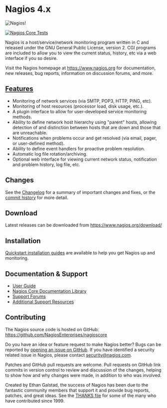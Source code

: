 Nagios 4.x
==========

![Nagios!](html/images/Nagios-clearbg.png)

[![Nagios Core Tests](https://github.com/NagiosEnterprises/nagioscore/actions/workflows/test.yml/badge.svg?branch=master)](https://github.com/NagiosEnterprises/nagioscore/actions/workflows/test.yml?query=branch%3Amaster)

Nagios is a host/service/network monitoring program written in C and
released under the GNU General Public License, version 2. CGI programs
are included to allow you to view the current status, history, etc via
a web interface if you so desire.

Visit the Nagios homepage at https://www.nagios.org for documentation,
new releases, bug reports, information on discussion forums, and more.


[Features](https://www.nagios.org/about/features/)
-----------------------------------------------
* Monitoring of network services (via SMTP, POP3, HTTP, PING, etc).
* Monitoring of host resources (processor load, disk usage, etc.).
* A plugin interface to allow for user-developed service monitoring
  methods.
* Ability to define network host hierarchy using "parent" hosts,
  allowing detection of and distinction between hosts that are down
  and those that are unreachable.
* Notifications when problems occur and get resolved (via email,
  pager, or user-defined method).
* Ability to define event handlers for proactive problem resolution.
* Automatic log file rotation/archiving.
* Optional web interface for viewing current network status,
  notification and problem history, log file, etc.


Changes
-------
See the
[Changelog](https://raw.githubusercontent.com/NagiosEnterprises/nagioscore/master/Changelog)
for a summary of important changes and fixes, or the
[commit history](https://github.com/NagiosEnterprises/nagioscore/commits/master)
for more detail.


Download
--------
Latest releases can be downloaded from https://www.nagios.org/download/


Installation
------------
[Quickstart installation guides](https://assets.nagios.com/downloads/nagioscore/docs/nagioscore/4/en/quickstart.html)
are available to help you get Nagios up and monitoring.


Documentation & Support
-----------------------
* [User Guide](https://assets.nagios.com/downloads/nagioscore/docs/nagioscore/4/en/)
* [Nagios Core Documentation Library](https://library.nagios.com/library/products/nagioscore/)
* [Support Forums](https://support.nagios.com/forum/viewforum.php?f=7)
* [Additional Support Resources](https://www.nagios.org/support/)


Contributing
------------
The Nagios source code is hosted on GitHub:
https://github.com/NagiosEnterprises/nagioscore

Do you have an idea or feature request to make Nagios better? 
Bugs can be reported by [opening an issue on GitHub](https://github.com/NagiosEnterprises/nagioscore/issues/new).
If you have identified a security related issue in Nagios, please contact
security@nagios.com.

Patches and GitHub pull requests are welcome. Pull requests on GitHub
link commits in version control to review and discussion of the
changes, helping to show how and why changes were made, in addition to
who was involved.

Created by Ethan Galstad, the success of Nagios has been due to the
fantastic community members that support it and provide bug reports,
patches, and great ideas. See the
[THANKS file](https://raw.githubusercontent.com/NagiosEnterprises/nagioscore/master/THANKS)
for some of the many who have contributed since 1999.

